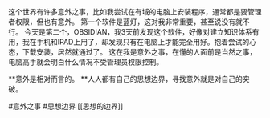 这个世界有许多意外之事，比如我尝试在有域的电脑上安装程序，通常都是要管理者权限，但也有意外。
第一个软件是蓝灯，这对我非常重要，甚至说没有就不行。
今天是第二个，OBSIDIAN，我3天前发现这个软件，好像对建立知识体系有用，我在手机和IPAD上用了，却发现只有在电脑上才能完全用好。抱着尝试的心态，下载安装，居然就通过了。
这在我是意外之事，在懂的人面前是当然之事，电脑高手就会明白什么情况不受管理员权限控制。

**意外是相对而言的。
**人人都有自己的思想边界，寻找意外就是对自己的突破。

#意外之事 #思想边界
[[思想的边界]]
